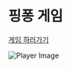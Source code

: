 # 핑퐁 게임

[게임 하러가기](https://jaeyeonling.github.io/ping-pong-game/)

![Player Image](./asset/play.gif)
